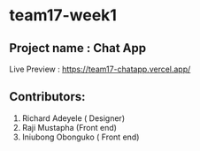 # team17-week1
## Project name : Chat App

Live Preview : https://team17-chatapp.vercel.app/

## Contributors:
1. Richard Adeyele ( Designer)
2. Raji Mustapha (Front end)
3. Iniubong Obonguko ( Front end)
